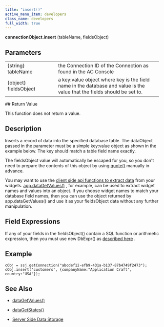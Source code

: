 ```yaml
---
title: "insert()"
active_menu_item: developers
class_name: developers
full_width: true
---
```



**connectionObject.insert** (tableName, fieldsObject)

## Parameters

<table>
<tr>
<td width="181">
{string} tableName

</td>
<td width="18">
</td>
<td width="681">
the Connection ID of the Connection as found in the AC Console

</td>
</tr>
<tr>
<td width="181">
{object} fieldsObject

</td>
<td width="18">
</td>
<td width="681">
a key:value object where key is the field name in the database and value is the value that the fields should be set to.

</td>
</tr>
</table>
## Return Value

This function does not return a value.

## Description

Inserts a record of data into the specified database table. The dataObject passed in the parameter must be a simple key:value object as shown in the example below. The key should match a table field name exactly.

The fieldsObject value will automatically be escaped for you, so you don't need to prepare the contents of this object by using [quote()](quote) manually in advance.

You may want to use the [client side api functions to extract data](../../../client-api/widget-data-state-manipulation/) from your widgets. [app.dataGetValues()](../../../client-api/widget-data-state-manipulation/datagetvalues) , for example, can be used to extract widget names and values into an object. If you choose widget names to match your database field names, then you can use the object returned by app.dataGetValues() and use it as your fieldsObject data without any further manipulation.

## Field Expressions

If any of your fields in the fieldsObject() contain a SQL function or arithmetic expression, then you must use new DbExpr() as [described here](../../../../product-guide/data-storage/server-side-data-storage/handling-sql-expressions) .

## Example

    cObj = ssj.getConnection("abcdef12-efb9-431a-b137-87b4749f2473");
    cObj.insert('customers', {companyName:"Application Craft", country:"USA"});
     
   

## See Also

 - [dataGetValues()](../../../client-api/widget-data-state-manipulation/datagetvalues)

 - [dataGetStates()](../../../client-api/widget-data-state-manipulation/datagetstates)

 - [Server Side Data Storage](../../../../product-guide/data-storage/server-side-data-storage/)

